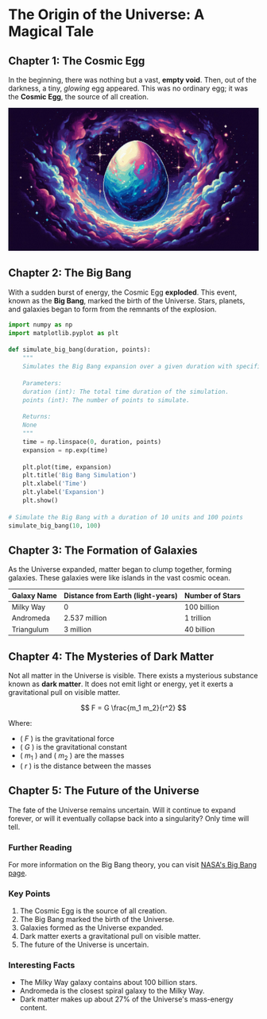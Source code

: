# The Origin of the Universe: A Magical Tale

## Chapter 1: The Cosmic Egg

In the beginning, there was nothing but a vast, **empty void**. Then, out of the darkness, a tiny, _glowing_ egg appeared. This was no ordinary egg; it was the **Cosmic Egg**, the source of all creation.

![The Cosmic Egg](https://raw.githubusercontent.com/hanyujie2002/my_pictures/main/images/The%20Cosmic%20Egg.png)

## Chapter 2: The Big Bang

With a sudden burst of energy, the Cosmic Egg **exploded**. This event, known as the **Big Bang**, marked the birth of the Universe. Stars, planets, and galaxies began to form from the remnants of the explosion.

```python [big_bang.py]{15-16,18}
import numpy as np
import matplotlib.pyplot as plt

def simulate_big_bang(duration, points):
    """
    Simulates the Big Bang expansion over a given duration with specified points.

    Parameters:
    duration (int): The total time duration of the simulation.
    points (int): The number of points to simulate.

    Returns:
    None
    """
    time = np.linspace(0, duration, points)
    expansion = np.exp(time)

    plt.plot(time, expansion)
    plt.title('Big Bang Simulation')
    plt.xlabel('Time')
    plt.ylabel('Expansion')
    plt.show()

# Simulate the Big Bang with a duration of 10 units and 100 points
simulate_big_bang(10, 100)
```

## Chapter 3: The Formation of Galaxies

As the Universe expanded, matter began to clump together, forming galaxies. These galaxies were like islands in the vast cosmic ocean.

| Galaxy Name | Distance from Earth (light-years) | Number of Stars |
| ----------- | --------------------------------- | --------------- |
| Milky Way   | 0                                 | 100 billion     |
| Andromeda   | 2.537 million                     | 1 trillion      |
| Triangulum  | 3 million                         | 40 billion      |

## Chapter 4: The Mysteries of Dark Matter

Not all matter in the Universe is visible. There exists a mysterious substance known as **dark matter**. It does not emit light or energy, yet it exerts a gravitational pull on visible matter.

$$
F = G \frac{m_1 m_2}{r^2}
$$

Where:

- \( $F$ \) is the gravitational force
- \( $G$ \) is the gravitational constant
- \( $m_1$ \) and \( $m_2$ \) are the masses
- \( $r$ \) is the distance between the masses

## Chapter 5: The Future of the Universe

The fate of the Universe remains uncertain. Will it continue to expand forever, or will it eventually collapse back into a singularity? Only time will tell.

### Further Reading

For more information on the Big Bang theory, you can visit [NASA's Big Bang page](https://www.nasa.gov/subject/6893/the-big-bang/).

### Key Points

1. The Cosmic Egg is the source of all creation.
2. The Big Bang marked the birth of the Universe.
3. Galaxies formed as the Universe expanded.
4. Dark matter exerts a gravitational pull on visible matter.
5. The future of the Universe is uncertain.

### Interesting Facts

- The Milky Way galaxy contains about 100 billion stars.
- Andromeda is the closest spiral galaxy to the Milky Way.
- Dark matter makes up about 27% of the Universe's mass-energy content.
